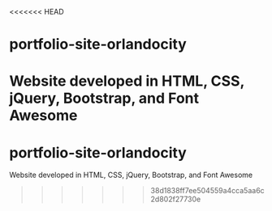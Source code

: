<<<<<<< HEAD
# portfolio-site-orlandocity
Website developed in HTML, CSS, jQuery, Bootstrap, and Font Awesome
=======
# portfolio-site-orlandocity
Website developed in HTML, CSS, jQuery, Bootstrap, and Font Awesome
>>>>>>> 38d1838ff7ee504559a4cca5aa6c2d802f27730e
